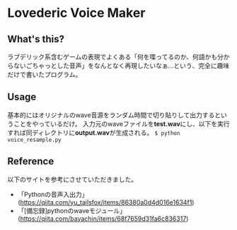 # Lovederic Voice Maker
## What's this?
ラブデリック系含むゲームの表現でよくある「何を喋ってるのか、何語かも分からないごちゃっとした音声」をなんとなく再現したいなぁ...という、完全に趣味だけで書いたプログラム。
## Usage
基本的にはオリジナルのwave音源をランダム時間で切り貼りして出力するということをやっているだけ。
入力元のwaveファイルを**test.wav**にし、以下を実行すれば同ディレクトリに**output.wav**が生成される。
`$ python voice_resample.py`
## Reference
以下のサイトを参考にさせていただきました。
- 「Pythonの音声入出力」(https://qiita.com/yu_tailsfox/items/86380a0d4d016e1634f1)
- 「[備忘録]pythonのwaveモジュール」(https://qiita.com/bayachin/items/68f7659d31fa6c836317)
